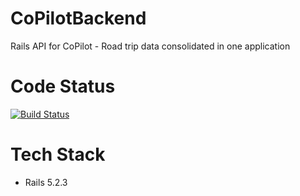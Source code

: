 # CoPilotBackend
Rails API for CoPilot - Road trip data consolidated in one application

# Code Status
[![Build Status](https://travis-ci.com/copilotroadtrip/CoPilotBackend.svg?branch=master)](https://travis-ci.com/copilotroadtrip/CoPilotBackend)

# Tech Stack
- Rails 5.2.3
